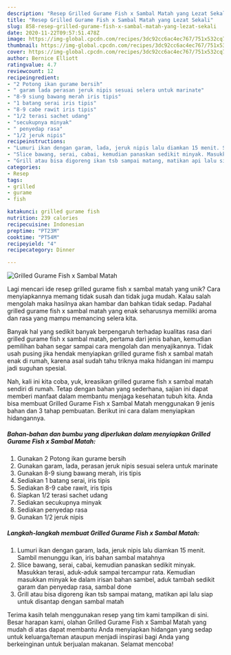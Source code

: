 ```yaml
---
description: "Resep Grilled Gurame Fish x Sambal Matah yang Lezat Sekali"
title: "Resep Grilled Gurame Fish x Sambal Matah yang Lezat Sekali"
slug: 858-resep-grilled-gurame-fish-x-sambal-matah-yang-lezat-sekali
date: 2020-11-22T09:57:51.478Z
image: https://img-global.cpcdn.com/recipes/3dc92cc6ac4ec767/751x532cq70/grilled-gurame-fish-x-sambal-matah-foto-resep-utama.jpg
thumbnail: https://img-global.cpcdn.com/recipes/3dc92cc6ac4ec767/751x532cq70/grilled-gurame-fish-x-sambal-matah-foto-resep-utama.jpg
cover: https://img-global.cpcdn.com/recipes/3dc92cc6ac4ec767/751x532cq70/grilled-gurame-fish-x-sambal-matah-foto-resep-utama.jpg
author: Bernice Elliott
ratingvalue: 4.7
reviewcount: 12
recipeingredient:
- "2 Potong ikan gurame bersih"
- " garam lada perasan jeruk nipis sesuai selera untuk marinate"
- "8-9 siung bawang merah iris tipis"
- "1 batang serai iris tipis"
- "8-9 cabe rawit iris tipis"
- "1/2 terasi sachet udang"
- "secukupnya minyak"
- " penyedap rasa"
- "1/2 jeruk nipis"
recipeinstructions:
- "Lumuri ikan dengan garam, lada, jeruk nipis lalu diamkan 15 menit. Sambil menunggu ikan, iris bahan sambal matahnya"
- "Slice bawang, serai, cabai, kemudian panaskan sedikit minyak. Masukkan terasi, aduk-aduk sampai tercampur rata. Kemudian masukkan minyak ke dalam irisan bahan sambel, aduk tambah sedikit garam dan penyedap rasa, sambal done"
- "Grill atau bisa digoreng ikan tsb sampai matang, matikan api lalu siap untuk disantap dengan sambal matah"
categories:
- Resep
tags:
- grilled
- gurame
- fish

katakunci: grilled gurame fish 
nutrition: 239 calories
recipecuisine: Indonesian
preptime: "PT23M"
cooktime: "PT54M"
recipeyield: "4"
recipecategory: Dinner

---
```



![Grilled Gurame Fish x Sambal Matah](https://img-global.cpcdn.com/recipes/3dc92cc6ac4ec767/751x532cq70/grilled-gurame-fish-x-sambal-matah-foto-resep-utama.jpg)

Lagi mencari ide resep grilled gurame fish x sambal matah yang unik? Cara menyiapkannya memang tidak susah dan tidak juga mudah. Kalau salah mengolah maka hasilnya akan hambar dan bahkan tidak sedap. Padahal grilled gurame fish x sambal matah yang enak seharusnya memiliki aroma dan rasa yang mampu memancing selera kita.



Banyak hal yang sedikit banyak berpengaruh terhadap kualitas rasa dari grilled gurame fish x sambal matah, pertama dari jenis bahan, kemudian pemilihan bahan segar sampai cara mengolah dan menyajikannya. Tidak usah pusing jika hendak menyiapkan grilled gurame fish x sambal matah enak di rumah, karena asal sudah tahu triknya maka hidangan ini mampu jadi suguhan spesial.


Nah, kali ini kita coba, yuk, kreasikan grilled gurame fish x sambal matah sendiri di rumah. Tetap dengan bahan yang sederhana, sajian ini dapat memberi manfaat dalam membantu menjaga kesehatan tubuh kita. Anda bisa membuat Grilled Gurame Fish x Sambal Matah menggunakan 9 jenis bahan dan 3 tahap pembuatan. Berikut ini cara dalam menyiapkan hidangannya.

<!--inarticleads1-->

##### Bahan-bahan dan bumbu yang diperlukan dalam menyiapkan Grilled Gurame Fish x Sambal Matah:

1. Gunakan 2 Potong ikan gurame bersih
1. Gunakan  garam, lada, perasan jeruk nipis sesuai selera untuk marinate
1. Gunakan 8-9 siung bawang merah, iris tipis
1. Sediakan 1 batang serai, iris tipis
1. Sediakan 8-9 cabe rawit, iris tipis
1. Siapkan 1/2 terasi sachet udang
1. Sediakan secukupnya minyak
1. Sediakan  penyedap rasa
1. Gunakan 1/2 jeruk nipis




<!--inarticleads2-->

##### Langkah-langkah membuat Grilled Gurame Fish x Sambal Matah:

1. Lumuri ikan dengan garam, lada, jeruk nipis lalu diamkan 15 menit. Sambil menunggu ikan, iris bahan sambal matahnya
1. Slice bawang, serai, cabai, kemudian panaskan sedikit minyak. Masukkan terasi, aduk-aduk sampai tercampur rata. Kemudian masukkan minyak ke dalam irisan bahan sambel, aduk tambah sedikit garam dan penyedap rasa, sambal done
1. Grill atau bisa digoreng ikan tsb sampai matang, matikan api lalu siap untuk disantap dengan sambal matah




Terima kasih telah menggunakan resep yang tim kami tampilkan di sini. Besar harapan kami, olahan Grilled Gurame Fish x Sambal Matah yang mudah di atas dapat membantu Anda menyiapkan hidangan yang sedap untuk keluarga/teman ataupun menjadi inspirasi bagi Anda yang berkeinginan untuk berjualan makanan. Selamat mencoba!
